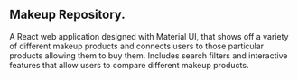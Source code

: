 ## Makeup Repository.

A React web application designed with Material UI, that shows off a variety of different makeup products and connects users to those particular products allowing them to buy them. Includes search filters and interactive features that allow users to compare different makeup products.
